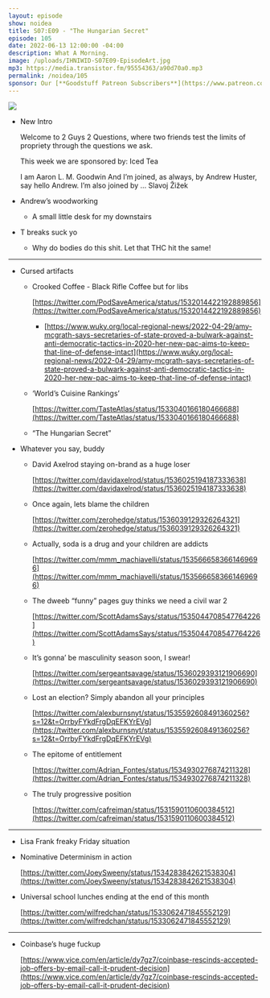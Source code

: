 ```yaml
---
layout: episode
show: noidea
title: S07:E09 - "The Hungarian Secret"
episode: 105
date: 2022-06-13 12:00:00 -04:00
description: What A Morning.
image: /uploads/IHNIWID-S07E09-EpisodeArt.jpg
mp3: https://media.transistor.fm/95554363/a90d70a0.mp3
permalink: /noidea/105
sponsor: Our [**Goodstuff Patreon Subscribers**](https://www.patreon.com/goodstuff "Goodstuff on Patreon") and listeners just like you! Support your favorite podcasts directly to get access to the discord and more.
---
```


![](/uploads/IHNIWID-S07E09-EpisodeArt.jpg)

- New Intro
    
    Welcome to 2 Guys 2 Questions,
    where two friends test the limits of propriety
    through the questions we ask.
    
    This week we are sponsored by: Iced Tea
    
    I am Aaron L. M. Goodwin
    And I’m joined, as always, by
    Andrew Huster, say hello Andrew.
    I’m also joined by … Slavoj Žižek
    
- Andrew’s woodworking
    - A small little desk for my downstairs
- T breaks suck yo
    - Why do bodies do this shit. Let that THC hit the same!

---

- Cursed artifacts
    - Crooked Coffee - Black Rifle Coffee but for libs
        
        [https://twitter.com/PodSaveAmerica/status/1532014422192889856](https://twitter.com/PodSaveAmerica/status/1532014422192889856)
        
        - [https://www.wuky.org/local-regional-news/2022-04-29/amy-mcgrath-says-secretaries-of-state-proved-a-bulwark-against-anti-democratic-tactics-in-2020-her-new-pac-aims-to-keep-that-line-of-defense-intact](https://www.wuky.org/local-regional-news/2022-04-29/amy-mcgrath-says-secretaries-of-state-proved-a-bulwark-against-anti-democratic-tactics-in-2020-her-new-pac-aims-to-keep-that-line-of-defense-intact)
    - ‘World’s Cuisine Rankings’
        
        [https://twitter.com/TasteAtlas/status/1533040166180466688](https://twitter.com/TasteAtlas/status/1533040166180466688)
        
    - “The Hungarian Secret”
- Whatever you say, buddy
    - David Axelrod staying on-brand as a huge loser
        
        [https://twitter.com/davidaxelrod/status/1536025194187333638](https://twitter.com/davidaxelrod/status/1536025194187333638)
        
    - Once again, lets blame the children
        
        [https://twitter.com/zerohedge/status/1536039129326264321](https://twitter.com/zerohedge/status/1536039129326264321)
        
    - Actually, soda is a drug and your children are addicts
        
        [https://twitter.com/mmm_machiavelli/status/1535666583661469696](https://twitter.com/mmm_machiavelli/status/1535666583661469696)
        
    - The dweeb “funny” pages guy thinks we need a civil war 2
        
        [https://twitter.com/ScottAdamsSays/status/1535044708547764226](https://twitter.com/ScottAdamsSays/status/1535044708547764226)
        
    - It’s gonna’ be masculinity season soon, I swear!
        
        [https://twitter.com/sergeantsavage/status/1536029393121906690](https://twitter.com/sergeantsavage/status/1536029393121906690)
        
    - Lost an election? Simply abandon all your principles
        
        [https://twitter.com/alexburnsnyt/status/1535592608491360256?s=12&t=OrrbyFYkdFrgDqEFKYrEVg](https://twitter.com/alexburnsnyt/status/1535592608491360256?s=12&t=OrrbyFYkdFrgDqEFKYrEVg)
        
    - The epitome of entitlement
        
        [https://twitter.com/Adrian_Fontes/status/1534930276874211328](https://twitter.com/Adrian_Fontes/status/1534930276874211328)
        
    - The truly progressive position
        
        [https://twitter.com/cafreiman/status/1531590110600384512](https://twitter.com/cafreiman/status/1531590110600384512)
        

---

- Lisa Frank freaky Friday situation
    
    
- Nominative Determinism in action
    
    [https://twitter.com/JoeySweeny/status/1534283842621538304](https://twitter.com/JoeySweeny/status/1534283842621538304)
    
- Universal school lunches ending at the end of this month
    
    [https://twitter.com/wilfredchan/status/1533062471845552129](https://twitter.com/wilfredchan/status/1533062471845552129)
    

---

- Coinbase’s huge fuckup
    
    [https://www.vice.com/en/article/dy7gz7/coinbase-rescinds-accepted-job-offers-by-email-call-it-prudent-decision](https://www.vice.com/en/article/dy7gz7/coinbase-rescinds-accepted-job-offers-by-email-call-it-prudent-decision)